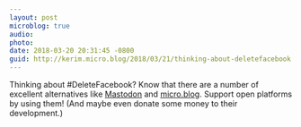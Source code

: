 ```yaml
---
layout: post
microblog: true
audio: 
photo: 
date: 2018-03-20 20:31:45 -0800
guid: http://kerim.micro.blog/2018/03/21/thinking-about-deletefacebook.html
---
```

Thinking about #DeleteFacebook? Know that there are a number of excellent alternatives like [Mastodon](https://medium.com/tootsuite/deletefacebook-fafdc4090307) and [micro.blog](https://micro.oxus.net/2018/02/06/what-is-a.html). Support open platforms by using them! (And maybe even donate some money to their development.)
